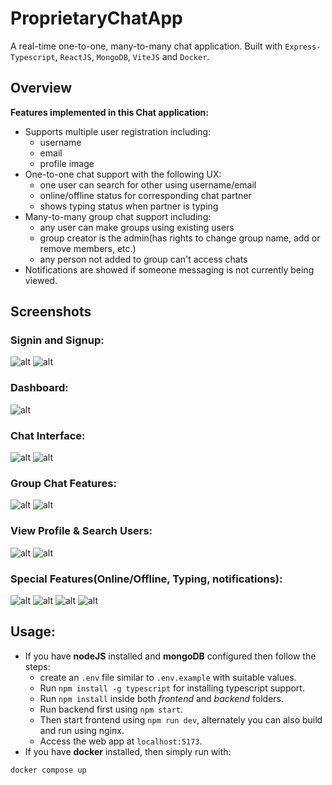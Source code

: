 # ProprietaryChatApp
A real-time one-to-one, many-to-many chat application. Built with `Express-Typescript`, `ReactJS`, `MongoDB`, `ViteJS` and `Docker`.


## Overview

**Features implemented in this Chat application:**
- Supports multiple user registration including:
  - username
  - email
  - profile image
- One-to-one chat support with the following UX:
  - one user can search for other using username/email
  - online/offline status for corresponding chat partner
  - shows typing status when partner is typing
- Many-to-many group chat support including:
  - any user can make groups using existing users
  - group creator is the admin(has rights to change group name, add or remove members, etc.)
  - any person not added to group can't access chats
- Notifications are showed if someone messaging is not currently being viewed.

## Screenshots

### Signin and Signup:
![alt](assets/signin.png)
![alt](assets/signup.png)

### Dashboard:
![alt](assets/main.png)

### Chat Interface:
![alt](assets/chat.png)
![alt](assets/realtime.png)

### Group Chat Features:
![alt](assets/grp.png)
![alt](assets/editgrp.png)

### View Profile & Search Users:
![alt](assets/profile.png)
![alt](assets/search.png)

### Special Features(Online/Offline, Typing, notifications):
![alt](assets/offline.png)
![alt](assets/online.png)
![alt](assets/notifications.png)
![alt](assets/typing.png)

## Usage:

- If you have **nodeJS** installed and **mongoDB** configured then follow the steps:
  - create an `.env` file similar to `.env.example` with suitable values.
  - Run `npm install -g typescript` for installing typescript support.
  - Run `npm install` inside both _frontend_ and _backend_ folders.
  - Run backend first using `npm start`.
  - Then start frontend using `npm run dev`, alternately you can also build and run using nginx.
  - Access the web app at `localhost:5173`.
- If you have **docker** installed, then simply run with:
```
docker compose up
```

